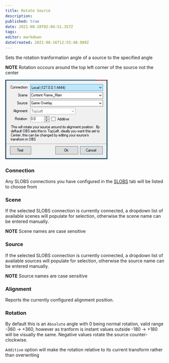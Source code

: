 ```yaml
---
title: Rotate Source
description:
published: true
date: 2021-08-28T02:04:51.357Z
tags:
editor: markdown
dateCreated: 2021-08-26T12:55:40.989Z
---
```


Sets the rotation tranformation angle of a source to the specified angle

**NOTE** Rotation occours around the top left corner of the source not the center

![Rotate Source](/119569573-d292f800-bda6-11eb-8d36-bd9148d963b8.png)

### Connection

Any SLOBS connections you have configured in the [SLOBS](/SLOBS) tab will be listed to choose from

### Scene

If the selected SLOBS connection is currently connected, a dropdown list of available scenes will populate for selection, otherwise the scene name can be entered manually.

**NOTE** Scene names are case sensitive

### Source

If the selected SLOBS connection is currently connected, a dropdown list of available sources will populate for selection, otherwise the source name can be entered manually.

**NOTE** Source names are case sensitive

### Alignment

Reports the currently configured alignment position.

### Rotation

By default this is an `Absolute` angle with 0 being normal rotation, valid range -360 -> +360, however as tranform is instant values outside -180 -> +180 will be visually the same. Negative values rotate the source counter-clockwise.

`Additive` option will make the rotation relative to its current transform rather than overwriting